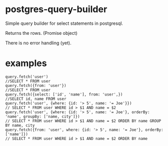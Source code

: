 # postgres-query-builder

Simple query builder for select statements in postgresql.

Returns the rows. (Promise object)

There is no error handling (yet).


# examples
```
query.fetch('user')
//SELECT * FROM user
query.fetch({from: 'user'})
//SELECT * FROM user
query.fetch({select: ['id', 'name'], from: 'user',})
//SELECT id, name FROM user
query.fetch('user', {where: {id: '> 5', name: '= Joe'}})
// SELECT * FROM user WHERE id > $1 AND name = $2
query.fetch('user', {where: {id: '> 5', name: '= Joe'}, orderBy: 'name', groupBy: ['name, city']})
// SELECT * FROM user WHERE id > $1 AND name = $2 ORDER BY name GROUP BY name, city
query.fetch({from: 'user', where: {id: '> 5', name: '= Joe'}, orderBy: ['name']})
// SELECT * FROM user WHERE id > $1 AND name = $2 ORDER BY name
```